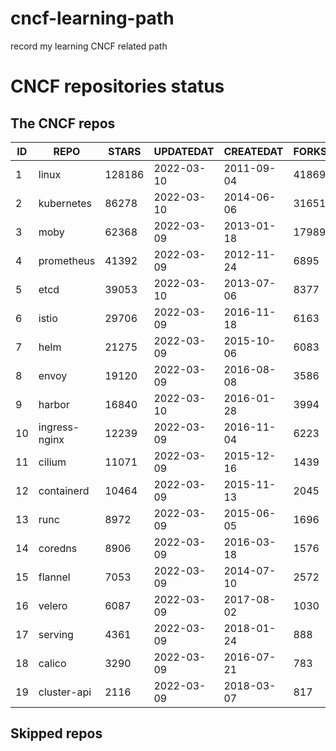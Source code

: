 # cncf-learning-path
record my learning CNCF related path

# CNCF repositories status
<!--START_SECTION:github_repos-->
## The CNCF repos
| ID |     REPO      | STARS  | UPDATEDAT  | CREATEDAT  | FORKSCOUNT |
|----|---------------|--------|------------|------------|------------|
|  1 | linux         | 128186 | 2022-03-10 | 2011-09-04 |      41869 |
|  2 | kubernetes    |  86278 | 2022-03-10 | 2014-06-06 |      31651 |
|  3 | moby          |  62368 | 2022-03-09 | 2013-01-18 |      17989 |
|  4 | prometheus    |  41392 | 2022-03-09 | 2012-11-24 |       6895 |
|  5 | etcd          |  39053 | 2022-03-10 | 2013-07-06 |       8377 |
|  6 | istio         |  29706 | 2022-03-09 | 2016-11-18 |       6163 |
|  7 | helm          |  21275 | 2022-03-09 | 2015-10-06 |       6083 |
|  8 | envoy         |  19120 | 2022-03-09 | 2016-08-08 |       3586 |
|  9 | harbor        |  16840 | 2022-03-10 | 2016-01-28 |       3994 |
| 10 | ingress-nginx |  12239 | 2022-03-09 | 2016-11-04 |       6223 |
| 11 | cilium        |  11071 | 2022-03-09 | 2015-12-16 |       1439 |
| 12 | containerd    |  10464 | 2022-03-09 | 2015-11-13 |       2045 |
| 13 | runc          |   8972 | 2022-03-09 | 2015-06-05 |       1696 |
| 14 | coredns       |   8906 | 2022-03-09 | 2016-03-18 |       1576 |
| 15 | flannel       |   7053 | 2022-03-09 | 2014-07-10 |       2572 |
| 16 | velero        |   6087 | 2022-03-09 | 2017-08-02 |       1030 |
| 17 | serving       |   4361 | 2022-03-09 | 2018-01-24 |        888 |
| 18 | calico        |   3290 | 2022-03-09 | 2016-07-21 |        783 |
| 19 | cluster-api   |   2116 | 2022-03-09 | 2018-03-07 |        817 |



## Skipped repos
<!--END_SECTION:github_repos-->
